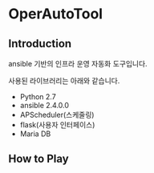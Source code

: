 # OperAutoTool
## Introduction
ansible 기반의 인프라 운영 자동화 도구입니다.

사용된 라이브러리는 아래와 같습니다.

* Python 2.7
* ansible 2.4.0.0
* APScheduler(스케줄링)
* flask(사용자 인터페이스)
* Maria DB

## How to Play


